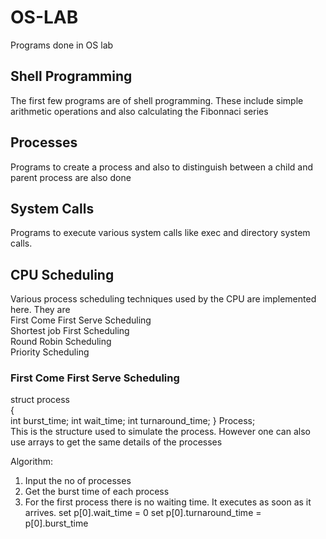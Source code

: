 # OS-LAB
Programs done in OS lab

## Shell Programming
The first few programs are of shell programming. These include simple arithmetic operations and also calculating the Fibonnaci series

## Processes
Programs to create a process and also to distinguish between a child and parent process are also done

## System Calls
Programs to execute various system calls like exec and directory system calls.

## CPU Scheduling
Various process scheduling techniques used by the CPU are implemented here. They are  
First Come First Serve Scheduling  
Shortest job First Scheduling  
Round Robin Scheduling  
Priority Scheduling

### First Come First Serve Scheduling

struct process  
{  
int burst_time;
int wait_time;
int turnaround_time;
} Process;  
This is the structure used to simulate the process. However one can also use arrays to get the same details of the processes

Algorithm:  
1. Input the no of processes
2. Get the burst time of each process
3. For the first process there is no waiting time. It executes as soon as it arrives. 
   set p[0].wait_time = 0
   set p[0].turnaround_time = p[0].burst_time
